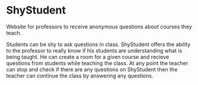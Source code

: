 # ShyStudent
Website for professors to receive anonymous questions about courses they teach.


Students can be shy to ask questions in class. ShyStudent offers the ability to the professor to really know if his students
are understanding what is being taught. He can create a room for a given course and recieve questions from students while teaching the class.
At any point the teacher can stop and check if there are any questions on ShyStudent then the teacher can continue the class by answering any questions.
